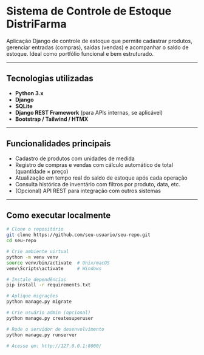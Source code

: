 # Sistema de Controle de Estoque DistriFarma

Aplicação Django de controle de estoque que permite cadastrar produtos, gerenciar entradas (compras), saídas (vendas) e acompanhar o saldo de estoque. Ideal como portfólio funcional e bem estruturado.

---

##  Tecnologias utilizadas
- **Python 3.x**  
- **Django**  
- **SQLite**  
- **Django REST Framework** (para APIs internas, se aplicável)  
- **Bootstrap / Tailwind / HTMX** 

---

##  Funcionalidades principais
- Cadastro de produtos com unidades de medida  
- Registro de compras e vendas com cálculo automático de total (quantidade × preço)  
- Atualização em tempo real do saldo de estoque após cada operação
- Consulta histórica de inventário com filtros por produto, data, etc.  
- (Opcional) API REST para integração com outros sistemas

---

##  Como executar localmente

```bash
# Clone o repositório
git clone https://github.com/seu-usuario/seu-repo.git
cd seu-repo

# Crie ambiente virtual
python -m venv venv
source venv/bin/activate  # Unix/macOS
venv\Scripts\activate     # Windows

# Instale dependências
pip install -r requirements.txt

# Aplique migrações
python manage.py migrate

# Crie usuário admin (opcional)
python manage.py createsuperuser

# Rode o servidor de desenvolvimento
python manage.py runserver

# Acesse em: http://127.0.0.1:8000/
